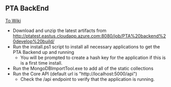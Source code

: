 PTA BackEnd 
---

[To Wiki](../../wikis)
* Download and unzip the latest artifacts from http://ptatest.eastus.cloudapp.azure.com:8080/job/PTA%20backend%20develop%20build/
* Run the install.ps1 script to install all necessary applications to get the PTA Backend up and running
  * You will be prompted to create a hash key for the application if this is is a first time install.
* Run the MongoDBImportTool.exe to add all of the static collections
* Run the Core API (default url is "http://localhost:5000/api")
  * Check the /api endpoint to verify that the application is running.
